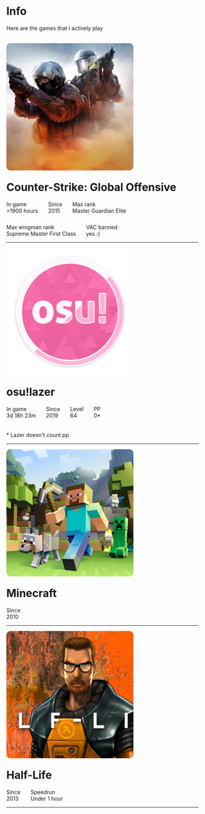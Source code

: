 <style>
	.game {
		display: flex;
		flex-wrap: wrap;
		gap: 20pt;
	}

	.game img {
		width: 250pt;
		height: 250pt;
		object-fit: cover;
		border-radius: 10px;
		background: rgba(0, 0, 0, 0);
		animation-duration: 0.8s;
		animation-name: fade;
	}

	.game h1 {
		margin-top: 0px;
	}

	.game-table {
		display: flex;
		gap: 20pt;
		color: var(--color-text-2);
		flex-wrap: wrap;
		width: 300pt;
	}

	.game-table div div {
		color: var(--color-text-3);
		
	}
</style>

# Info

Here are the games that I actively play

<div class="page-separator-close"></div>
<br/>

<div class="game">
	<img src="resources/profile/games/csgo.jpg" />
	<div>
		<h1 id="csgo">Counter-Strike: Global Offensive</h1>
		<div class="game-table">
			<div><div>In game</div>>1900 hours</div>
			<div><div>Since</div>2015</div>
			<div><div>Max rank</div>Master Guardian Elite</div>
			<div><div>Max wingman rank</div>Supreme Master First Class</div>
			<div><div>VAC banned</div>yes :(</div>
		</div>
	</div>
</div>
<hr/>

<div class="game">
	<img src="resources/profile/games/osu.png" />
	<div>
		<h1 id="osu">osu!lazer</h1>
		<div class="game-table">
			<div><div>In game</div>3d 18h 23m</div>
			<div><div>Since</div>2019</div>
			<div><div>Level</div>64</div>
			<div><div>PP</div>0*</div>
		</div>
		<br/>
		<br/>
		<div style="color: var(--color-text-3)">* Lazer doesn't count pp</div>
	</div>
</div>
<hr/>

<div class="game">
	<img src="resources/profile/games/minecraft.jpg" />
	<div>
		<h1 id="minecraft">Minecraft</h1>
		<div class="game-table">
			<div><div>Since</div>2010</div>
		</div>
	</div>
</div>
<hr/>

<div class="game">
	<img src="resources/profile/games/halflife.jpg" />
	<div>
		<h1 id="halflife">Half-Life</h1>
		<div class="game-table">
			<div><div>Since</div>2013</div>
			<div><div>Speedrun</div>Under 1 hour</div>
		</div>
	</div>
</div>
<hr/>